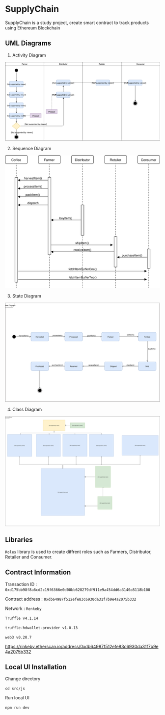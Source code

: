 # SupplyChain

SupplyChain is a study project, create smart contract to track products using Ethereum Blockchain

## UML Diagrams

1. Activity Diagram

![Activity Diagram](uml/SupplyChainActivityDiagram.svg "Activity Diagram")

2. Sequence Diagram

![Sequence Diagram](uml/SequenceDiagram.svg "Sequence Diagram")

3. State Diagram

![State Diagram](uml/StateDiagram.svg "State Diagram")

4. Class Diagram

![Class Diagram](uml/ClassDiagram.svg "Class Diagram")

## Libraries

 `Roles` library is used to create diffrent roles such as Farmers, Distributor, Retailer and Consumer.


## Contract Information

Transaction ID : `0xd175bb98f8a6cd2c19f6366e0d00bb628279df911e9a454dd6a3140a5118b100`

Contract address : `0xdb64987f512efe83c6930da31f7b9e4a2075b332` 

Network : `Renkeby`


`Truffle v4.1.14`

`truffle-hdwallet-provider v1.0.13`

`web3 v0.20.7`


https://rinkeby.etherscan.io/address/0xdb64987f512efe83c6930da31f7b9e4a2075b332

## Local UI Installation

Change directory

`cd src/js`

Run local UI

`npm run dev`

